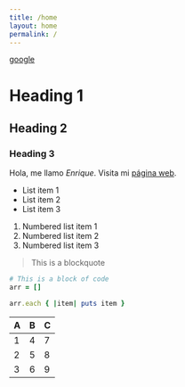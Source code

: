 ```yaml
---
title: /home
layout: home
permalink: /
---
```

<div class="nav">
  <a href="https://google.com">google</a>
</div>

# Heading 1
## Heading 2
### Heading 3

Hola, me llamo _Enrique_. Visita mi [página web](https://enrq.me).

* List item 1
* List item 2
* List item 3

1. Numbered list item 1
1. Numbered list item 2
1. Numbered list item 3

> This is a blockquote

```ruby
# This is a block of code
arr = []

arr.each { |item| puts item }
```

| A | B | C |
|---|---|---|
| 1 | 4 | 7 |
| 2 | 5 | 8 |
| 3 | 6 | 9 |
